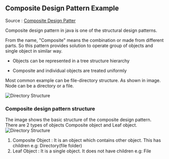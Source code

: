 ## Composite Design Pattern Example

Source : [Composite Design Patter](https://stacktraceguru.com/composite-design-pattern/)

Composite design pattern in java is one of the  structural design patterns.

From the name, "Composite" means the combination or made from different parts. So this pattern provides solution to operate group of objects and single object in similar way.

- Objects can be represented in a tree structure hierarchy

- Composite and individual objects are treated uniformly

Most common example can be file-directory structure. As shown in image. Node can be a directory or a file.

![Directory Structure](https://stacktraceguru.com/wp-content/uploads/2020/03/composite-design-pattern-directory-structure-1.png)

### Composite design pattern structure


The image shows the basic structure of the composite design pattern.
There are 2 types of objects Composite object and Leaf object.
![Directory Structure](https://stacktraceguru.com/wp-content/uploads/2020/03/composite-design-pattern-structure-1.png)

1. Composite Object : It is an object which contains other object. This has children e.g: Directory(file folder)
2. Leaf Object : It is a single object. It does not have children e.g: File